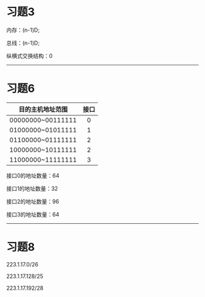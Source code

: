 # 习题3 #
内存：(n-1)D;

总线：(n-1)D;

纵横式交换结构：0

----------
# 习题6 #
目的主机地址范围|接口
:--:|:--:
00000000~00111111|0
01000000~01011111|1
01100000~01111111|2
10000000~10111111|2
11000000~11111111|3
接口0的地址数量：64

接口1的地址数量：32

接口2的地址数量：96

接口3的地址数量：64

----------
# 习题8 #
223.1.17.0/26

223.1.17.128/25

223.1.17.192/28